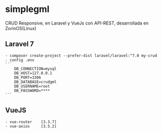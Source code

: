 # simplegml
CRUD Responsive, en Laravel y VueJs con API-REST, desarrollada en ZorinOS(Linux)
## Laravel 7
    - composer create-project --prefer-dist laravel/laravel:^7.0 my-crud
    - config .env
    ```
        DB_CONNECTION=mysql 
        DB_HOST=127.0.0.1 
        DB_PORT=3306 
        DB_DATABASE=crudgml
        DB_USERNAME=root
        DB_PASSWORD=****
    ```
## VueJS
    - vue-router    [3.3.7]
    - vue-axios     [3.5.2]
